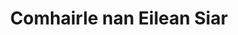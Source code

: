 ---
schema: default
title: Comhairle nan Eilean Siar
description: Local authority for the Comhairle nan Eilean Siar area 
logo: ''
type:
- Local authority
portal_url: ''
org_url: https://www.cne-siar.gov.uk/
twitter_handle: cne_siar
gss_code: S12000013
wikidata_qid: Q3778400
wdtk_id: comhairle_nan_eilean_siar
---
